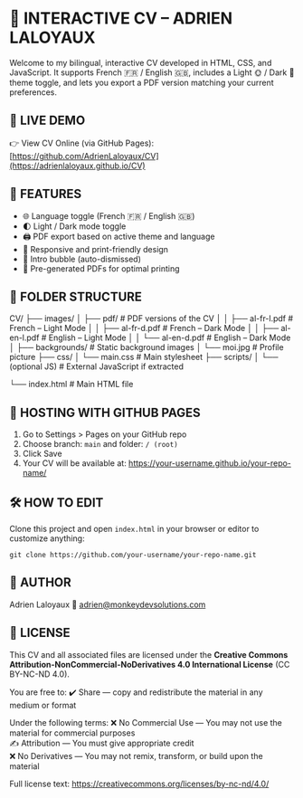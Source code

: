 📄 INTERACTIVE CV – ADRIEN LALOYAUX
==================================

Welcome to my bilingual, interactive CV developed in HTML, CSS, and JavaScript.
It supports French 🇫🇷 / English 🇬🇧, includes a Light 🌞 / Dark 🌙 theme toggle, and lets you export a PDF version matching your current preferences.

🔗 LIVE DEMO
------------
👉 View CV Online (via GitHub Pages):
[https://github.com/AdrienLaloyaux/CV](https://adrienlaloyaux.github.io/CV)


🎯 FEATURES
-----------
- 🌐 Language toggle (French 🇫🇷 / English 🇬🇧)
- 🌓 Light / Dark mode toggle
- 🖨️ PDF export based on active theme and language
- 📱 Responsive and print-friendly design
- 💬 Intro bubble (auto-dismissed)
- 📄 Pre-generated PDFs for optimal printing


📁 FOLDER STRUCTURE
-------------------
CV/
├── images/
│   ├── pdf/                  # PDF versions of the CV
│ 	│ 	├── al-fr-l.pdf               # French – Light Mode
│ 	│ 	├── al-fr-d.pdf               # French – Dark Mode
│ 	│ 	├── al-en-l.pdf               # English – Light Mode
│ 	│ 	└── al-en-d.pdf               # English – Dark Mode
│   ├── backgrounds/          # Static background images
│   └── moi.jpg               # Profile picture
├── css/
│   └── main.css              # Main stylesheet
├── scripts/
│   └── (optional JS)         # External JavaScript if extracted

└── index.html                # Main HTML file


🚀 HOSTING WITH GITHUB PAGES
----------------------------
1. Go to Settings > Pages on your GitHub repo
2. Choose branch: `main` and folder: `/ (root)`
3. Click Save
4. Your CV will be available at:
   https://your-username.github.io/your-repo-name/


🛠️ HOW TO EDIT
--------------
Clone this project and open `index.html` in your browser or editor to customize anything:

    git clone https://github.com/your-username/your-repo-name.git


👤 AUTHOR
---------
Adrien Laloyaux 
📧 adrien@monkeydevsolutions.com


📄 LICENSE
----------
This CV and all associated files are licensed under the
**Creative Commons Attribution-NonCommercial-NoDerivatives 4.0 International License** (CC BY-NC-ND 4.0).

You are free to:
✔️ Share — copy and redistribute the material in any medium or format

Under the following terms:
❌ No Commercial Use — You may not use the material for commercial purposes  
✍️ Attribution — You must give appropriate credit  
❌ No Derivatives — You may not remix, transform, or build upon the material

Full license text: https://creativecommons.org/licenses/by-nc-nd/4.0/
